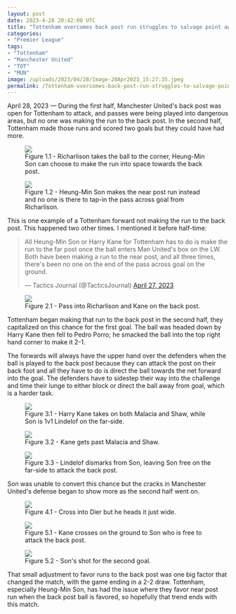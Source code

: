 ```yaml
---
layout: post
date: 2023-4-28 20:42:00 UTC
title: "Tottenham overcomes back post run struggles to salvage point against Manchester United" 
categories: 
- "Premier League"
tags: 
- "Tottenham"
- "Manchester United"
- "TOT"
- "MUN"
image: /uploads/2023/04/28/Image-28Apr2023_15:27:35.jpeg
permalink: /Tottenham-overcomes-back-post-run-struggles-to-salvage-point-against-Manchester-United/
---
```


April 28, 2023 — During the first half, Manchester United's back post was open for Tottenham to attack, and passes were being played into dangerous areas, but no one was making the run to the back post. In the second half, Tottenham made those runs and scored two goals but they could have had more. 

<figure>
    <img src="https://tacticsjournal.com/uploads/2023/04/28/Image-28Apr2023_15:27:04.jpeg">
    <figcaption>Figure 1.1 - Richarlison takes the ball to the corner, Heung-Min Son can choose to make the run into space towards the back post.</figcaption>
</figure> 

<figure>
    <img src="https://tacticsjournal.com/uploads/2023/04/28/Image-28Apr2023_15:27:35.jpeg">
    <figcaption>Figure 1.2 - Heung-Min Son makes the near post run instead and no one is there to tap-in the pass across goal from Richarlison.</figcaption>
</figure> 

This is one example of a Tottenham forward not making the run to the back post. This happened two other times. I mentioned it before half-time:

<blockquote class="twitter-tweet"><p lang="en" dir="ltr">All Heung-Min Son or Harry Kane for Tottenham has to do is make the run to the far post once the ball enters Man United&#39;s box on the LW. Both have been making a run to the near post, and all three times, there&#39;s been no one on the end of the pass across goal on the ground.</p>&mdash; Tactics Journal (@TacticsJournal) <a href="https://twitter.com/TacticsJournal/status/1651680575659425792?ref_src=twsrc%5Etfw">April 27, 2023</a></blockquote> <script async src="https://platform.twitter.com/widgets.js" charset="utf-8"></script>


<figure>
    <img src="https://tacticsjournal.com/uploads/2023/04/28/Image-28Apr2023_15:28:41.jpeg">
    <figcaption>Figure 2.1 - Pass into Richarlison and Kane on the back post.</figcaption>
</figure> 

Tottenham began making that run to the back post in the second half, they capitalized on this chance for the first goal. The ball was headed down by Harry Kane then fell to Pedro Porro; he smacked the ball into the top right hand corner to make it 2-1. 

The forwards will always have the upper hand over the defenders when the ball is played to the back post because they can attack the post on their back foot and all they have to do is direct the ball towards the net forward into the goal. The defenders have to sidestep their way into the challenge and time their lunge to either block or direct the ball away from goal, which is a harder task. 

<figure>
    <img src="https://tacticsjournal.com/uploads/2023/04/28/Image-28Apr2023_15:29:11.jpeg">
    <figcaption>Figure 3.1 - Harry Kane takes on both Malacia and Shaw, while Son is 1v1 Lindelof on the far-side.</figcaption>
</figure> 

<figure>
    <img src="https://tacticsjournal.com/uploads/2023/04/28/Image-28Apr2023_15:29:39.jpeg">
    <figcaption>Figure 3.2 - Kane gets past Malacia and Shaw.</figcaption>
</figure> 


<figure>
    <img src="https://tacticsjournal.com/uploads/2023/04/28/Image-28Apr2023_15:30:06.jpeg">
    <figcaption>Figure 3.3 - Lindelof dismarks from Son, leaving Son free on the far-side to attack the back post.</figcaption>
</figure> 

Son was unable to convert this chance but the cracks in Manchester United's defense began to show more as the second half went on. 


<figure>
    <img src="https://tacticsjournal.com/uploads/2023/04/28/Image-28Apr2023_15:30:36.jpeg">
    <figcaption>Figure 4.1 - Cross into Dier but he heads it just wide.</figcaption>
</figure> 

<figure>
    <img src="https://tacticsjournal.com/uploads/2023/04/28/Image-28Apr2023_15:31:07.jpeg">
    <figcaption>Figure 5.1 - Kane crosses on the ground to Son who is free to attack the back post.</figcaption>
</figure> 

<figure>
    <img src="https://tacticsjournal.com/uploads/2023/04/28/Image-28Apr2023_15:31:33.jpeg">
    <figcaption>Figure 5.2 - Son's shot for the second goal.</figcaption>
</figure> 

That small adjustment to favor runs to the back post was one big factor that changed the match, with the game ending in a 2-2 draw. Tottenham, especially Heung-Min Son, has had the issue where they favor near post run when the back post ball is favored, so hopefully that trend ends with this match. 
